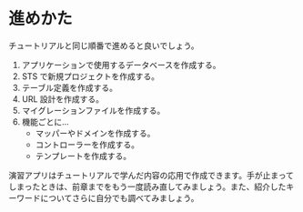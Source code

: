 # 進めかた

チュートリアルと同じ順番で進めると良いでしょう。

1. アプリケーションで使用するデータベースを作成する。
1. STS で新規プロジェクトを作成する。
1. テーブル定義を作成する。
1. URL 設計を作成する。
1. マイグレーションファイルを作成する。
1. 機能ごとに...
    * マッパーやドメインを作成する。
    * コントローラーを作成する。
    * テンプレートを作成する。

演習アプリはチュートリアルで学んだ内容の応用で作成できます。手が止まってしまったときは、前章までをもう一度読み直してみましょう。また、紹介したキーワードについてさらに自分でも調べてみましょう。
